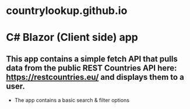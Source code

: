 # countrylookup.github.io


# C# Blazor (Client side) app

## This app contains a simple fetch API that pulls data from the public REST Countries API here: https://restcountries.eu/ and displays them to a user.


- The app contains a basic search & filter options
